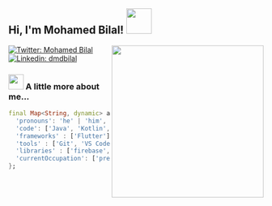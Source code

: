 <h2> Hi, I'm Mohamed Bilal! <img src="https://media.giphy.com/media/mGcNjsfWAjY5AEZNw6/giphy.gif" width="50"></h2>
<!-- <img align='right' src="https://media.tenor.com/DgUdts9x9XoAAAAi/roo-discord-emote.gif" width="230"> -->
<img align='right' src="https://media.tenor.com/5bv_BndNtRQAAAAi/endingbrowsing.gif" width="300">

[![Twitter: Mohamed Bilal](https://img.shields.io/twitter/follow/dmdbilal?style=social)](https://twitter.com/dmdbilal)
[![Linkedin: dmdbilal](https://img.shields.io/badge/-dmdbilal-blue?style=flat-square&logo=Linkedin&logoColor=white&link=https://www.linkedin.com/in/dmdbilal/)](https://www.linkedin.com/in/dmdbilal/)

### <img src="https://media.tenor.com/x6_xEJ29iV8AAAAi/freakmeaning-fre4k.gif" width="30"> A little more about me...  
```dart
final Map<String, dynamic> aboutMe = { 
  'pronouns': 'he' | 'him', 
  'code': ['Java', 'Kotlin', 'Dart', 'Python', 'C'], 
  'frameworks' : ['Flutter'],
  'tools' : ['Git', 'VS Code', 'IntelliJ', 'Android Studio', 'NetBeans', 'Postman'],
  'libraries' : ['firebase', 'ktlint', 'hilt'],
  'currentOccupation': ['pre-final year student', 'open for internships'], 
};
```
